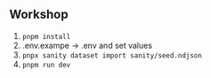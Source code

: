 ## Workshop

1. `pnpm install`
2. .env.exampe -> .env and set values
3. `pnpx sanity dataset import sanity/seed.ndjson`
4. `pnpm run dev`

